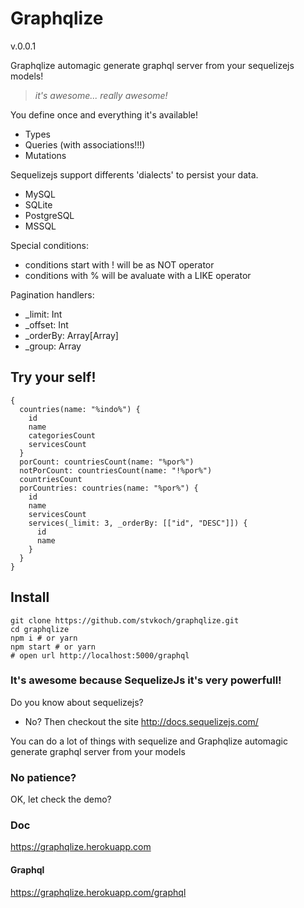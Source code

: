 # Graphqlize

v.0.0.1

Graphqlize automagic generate graphql server from your sequelizejs models!

> _it's awesome... really awesome!_

You define once and everything it's available!

- Types
- Queries (with associations!!!)
- Mutations

Sequelizejs support differents 'dialects' to persist your data.

- MySQL
- SQLite
- PostgreSQL
- MSSQL

Special conditions:

- conditions start with ! will be as NOT operator
- conditions with % will be avaluate with a LIKE operator

Pagination handlers:

- \_limit: Int
- \_offset: Int
- \_orderBy: Array[Array]
- \_group: Array

## Try your self!

```
{
  countries(name: "%indo%") {
    id
    name
    categoriesCount
    servicesCount
  }
  porCount: countriesCount(name: "%por%")
  notPorCount: countriesCount(name: "!%por%")
  countriesCount
  porCountries: countries(name: "%por%") {
    id
    name
    servicesCount
    services(_limit: 3, _orderBy: [["id", "DESC"]]) {
      id
      name
    }
  }
}
```

## Install

```
git clone https://github.com/stvkoch/graphqlize.git
cd graphqlize
npm i # or yarn
npm start # or yarn
# open url http://localhost:5000/graphql
```

### It's awesome because SequelizeJs it's very powerfull!

Do you know about sequelizejs?

- No? Then checkout the site http://docs.sequelizejs.com/

You can do a lot of things with sequelize and Graphqlize automagic generate graphql server from your models

### No patience?

OK, let check the demo?

### Doc

https://graphqlize.herokuapp.com

#### Graphql

https://graphqlize.herokuapp.com/graphql
